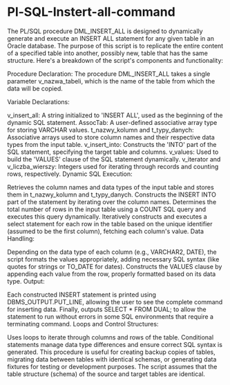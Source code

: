 # Pl-SQL-Instert-all-command


The PL/SQL procedure DML_INSERT_ALL is designed to dynamically generate and execute an INSERT ALL statement for any given table in an Oracle database. The purpose of this script is to replicate the entire content of a specified table into another, possibly new, table that has the same structure. Here's a breakdown of the script's components and functionality:

Procedure Declaration: The procedure DML_INSERT_ALL takes a single parameter v_nazwa_tabeli, which is the name of the table from which the data will be copied.

Variable Declarations:

v_insert_all: A string initialized to 'INSERT ALL', used as the beginning of the dynamic SQL statement.
AssocTab: A user-defined associative array type for storing VARCHAR values.
t_nazwy_kolumn and t_typy_danych: Associative arrays used to store column names and their respective data types from the input table.
v_insert_into: Constructs the 'INTO' part of the SQL statement, specifying the target table and columns.
v_values: Used to build the 'VALUES' clause of the SQL statement dynamically.
v_iterator and v_liczba_wierszy: Integers used for iterating through records and counting rows, respectively.
Dynamic SQL Execution:

Retrieves the column names and data types of the input table and stores them in t_nazwy_kolumn and t_typy_danych.
Constructs the INSERT INTO part of the statement by iterating over the column names.
Determines the total number of rows in the input table using a COUNT SQL query and executes this query dynamically.
Iteratively constructs and executes a select statement for each row in the table based on the unique identifier (assumed to be the first column), fetching each column's value.
Data Handling:

Depending on the data type of each column (e.g., VARCHAR2, DATE), the script formats the values appropriately, adding necessary SQL syntax (like quotes for strings or TO_DATE for dates).
Constructs the VALUES clause by appending each value from the row, properly formatted based on its data type.
Output:

Each constructed INSERT statement is printed using DBMS_OUTPUT.PUT_LINE, allowing the user to see the complete command for inserting data.
Finally, outputs SELECT * FROM DUAL; to allow the statement to run without errors in some SQL environments that require a terminating command.
Loops and Control Structures:

Uses loops to iterate through columns and rows of the table.
Conditional statements manage data type differences and ensure correct SQL syntax is generated.
This procedure is useful for creating backup copies of tables, migrating data between tables with identical schemas, or generating data fixtures for testing or development purposes. The script assumes that the table structure (schema) of the source and target tables are identical.